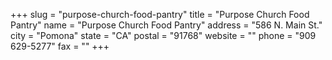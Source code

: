 +++
slug = "purpose-church-food-pantry"
title = "Purpose Church Food Pantry"
name = "Purpose Church Food Pantry"
address = "586 N. Main St."
city = "Pomona"
state = "CA"
postal = "91768"
website = ""
phone = "909 629-5277"
fax = ""
+++
